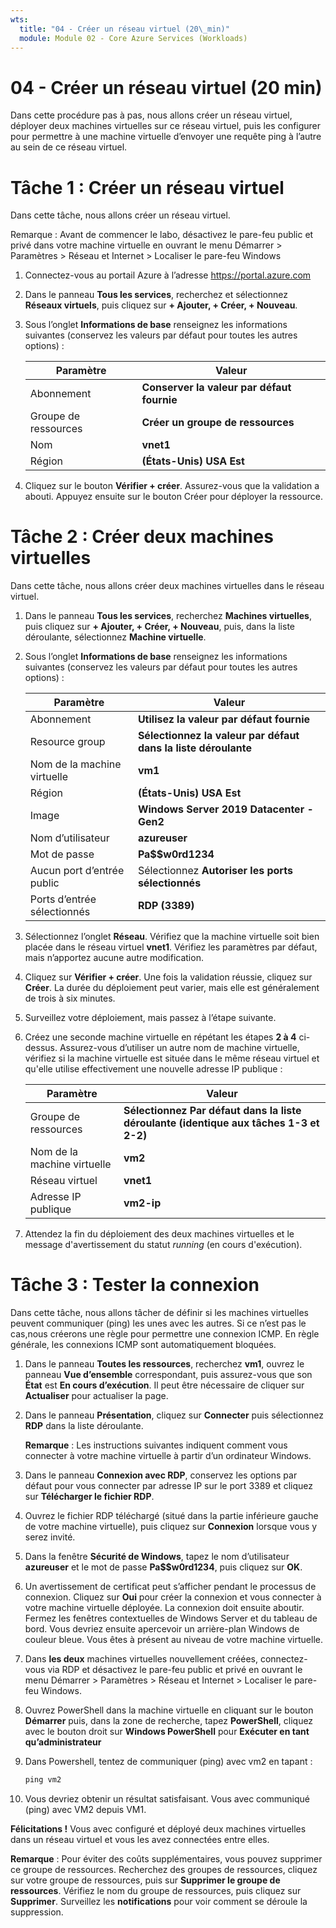 ```yaml
---
wts:
  title: "04 - Créer un réseau virtuel (20\_min)"
  module: Module 02 - Core Azure Services (Workloads)
---
```

# <a name="04---create-a-virtual-network-20-min"></a>04 - Créer un réseau virtuel (20 min)

Dans cette procédure pas à pas, nous allons créer un réseau virtuel, déployer deux machines virtuelles sur ce réseau virtuel, puis les configurer pour permettre à une machine virtuelle d’envoyer une requête ping à l’autre au sein de ce réseau virtuel.

# <a name="task-1-create-a-virtual-network"></a>Tâche 1 : Créer un réseau virtuel 

Dans cette tâche, nous allons créer un réseau virtuel. 

Remarque : Avant de commencer le labo, désactivez le pare-feu public et privé dans votre machine virtuelle en ouvrant le menu Démarrer > Paramètres > Réseau et Internet > Localiser le pare-feu Windows

1. Connectez-vous au portail Azure à l’adresse <a href="https://portal.azure.com" target="_blank"><span style="color: #0066cc;" color="#0066cc">https://portal.azure.com</span></a>

2. Dans le panneau **Tous les services**, recherchez et sélectionnez **Réseaux virtuels**, puis cliquez sur **+ Ajouter, + Créer, + Nouveau**. 

3. Sous l’onglet **Informations de base** renseignez les informations suivantes (conservez les valeurs par défaut pour toutes les autres options) :

    | Paramètre | Valeur | 
    | --- | --- |
    | Abonnement | **Conserver la valeur par défaut fournie** |
    | Groupe de ressources | **Créer un groupe de ressources** |
    | Nom | **vnet1** |
    | Région | **(États-Unis) USA Est** |
    
   
4. Cliquez sur le bouton **Vérifier + créer**. Assurez-vous que la validation a abouti. Appuyez ensuite sur le bouton Créer pour déployer la ressource.


# <a name="task-2-create-two-virtual-machines"></a>Tâche 2 : Créer deux machines virtuelles

Dans cette tâche, nous allons créer deux machines virtuelles dans le réseau virtuel. 

1. Dans le panneau **Tous les services**, recherchez **Machines virtuelles**, puis cliquez sur **+ Ajouter, + Créer, + Nouveau**, puis, dans la liste déroulante, sélectionnez **Machine virtuelle**. 

2. Sous l’onglet **Informations de base** renseignez les informations suivantes (conservez les valeurs par défaut pour toutes les autres options) :

   | Paramètre | Valeur | 
   | --- | --- |
   | Abonnement | **Utilisez la valeur par défaut fournie** |
   | Resource group |  **Sélectionnez la valeur par défaut dans la liste déroulante** |
   | Nom de la machine virtuelle | **vm1**|
   | Région | **(États-Unis) USA Est** |
   | Image | **Windows Server 2019 Datacenter - Gen2** |
   | Nom d’utilisateur| **azureuser** |
   | Mot de passe| **Pa$$w0rd1234** |
   | Aucun port d’entrée public| Sélectionnez **Autoriser les ports sélectionnés**  |
   | Ports d’entrée sélectionnés| **RDP (3389)** |
   

3. Sélectionnez l’onglet **Réseau**. Vérifiez que la machine virtuelle soit bien placée dans le réseau virtuel **vnet1**. Vérifiez les paramètres par défaut, mais n’apportez aucune autre modification. 

4. Cliquez sur **Vérifier + créer**. Une fois la validation réussie, cliquez sur **Créer**. La durée du déploiement peut varier, mais elle est généralement de trois à six minutes.

5. Surveillez votre déploiement, mais passez à l’étape suivante. 

6. Créez une seconde machine virtuelle en répétant les étapes **2 à 4** ci-dessus. Assurez-vous d’utiliser un autre nom de machine virtuelle, vérifiez si la machine virtuelle est située dans le même réseau virtuel et qu'elle utilise effectivement une nouvelle adresse IP publique :

    | Paramètre | Valeur |
    | --- | --- |
    | Groupe de ressources | **Sélectionnez Par défaut dans la liste déroulante (identique aux tâches 1-3 et 2-2)** |
    | Nom de la machine virtuelle |  **vm2** |
    | Réseau virtuel | **vnet1** |
    | Adresse IP publique | **vm2-ip** |

7. Attendez la fin du déploiement des deux machines virtuelles et le message d'avertissement du statut *running* (en cours d'exécution).

# <a name="task-3-test-the-connection"></a>Tâche 3 : Tester la connexion 

Dans cette tâche, nous allons tâcher de définir si les machines virtuelles peuvent communiquer (ping) les unes avec les autres. Si ce n’est pas le cas,nous créerons une règle pour permettre une connexion ICMP. En règle générale, les connexions ICMP sont automatiquement bloquées.

1. Dans le panneau **Toutes les ressources**, recherchez **vm1**, ouvrez le panneau **Vue d’ensemble** correspondant, puis assurez-vous que son **État** est **En cours d’exécution**. Il peut être nécessaire de cliquer sur **Actualiser** pour actualiser la page.

2. Dans le panneau **Présentation**, cliquez sur **Connecter** puis sélectionnez **RDP** dans la liste déroulante.

    **Remarque** : Les instructions suivantes indiquent comment vous connecter à votre machine virtuelle à partir d’un ordinateur Windows. 

3. Dans le panneau **Connexion avec RDP**, conservez les options par défaut pour vous connecter par adresse IP sur le port 3389 et cliquez sur **Télécharger le fichier RDP**.

4. Ouvrez le fichier RDP téléchargé (situé dans la partie inférieure gauche de votre machine virtuelle), puis cliquez sur **Connexion** lorsque vous y serez invité. 

5. Dans la fenêtre **Sécurité de Windows**, tapez le nom d’utilisateur **azureuser** et le mot de passe **Pa$$w0rd1234**, puis cliquez sur **OK**.

6. Un avertissement de certificat peut s’afficher pendant le processus de connexion. Cliquez sur **Oui** pour créer la connexion et vous connecter à votre machine virtuelle déployée. La connexion doit ensuite aboutir. Fermez les fenêtres contextuelles de Windows Server et du tableau de bord. Vous devriez ensuite apercevoir un arrière-plan Windows de couleur bleue. Vous êtes à présent au niveau de votre machine virtuelle.

7. Dans **les deux** machines virtuelles nouvellement créées, connectez-vous via RDP et désactivez le pare-feu public et privé en ouvrant le menu Démarrer > Paramètres > Réseau et Internet > Localiser le pare-feu Windows.

8. Ouvrez PowerShell dans la machine virtuelle en cliquant sur le bouton **Démarrer** puis, dans la zone de recherche, tapez **PowerShell**, cliquez avec le bouton droit sur **Windows PowerShell** pour **Exécuter en tant qu’administrateur**

9. Dans Powershell, tentez de communiquer (ping) avec vm2 en tapant :

   ```PowerShell
   ping vm2
   ```

 10. Vous devriez obtenir un résultat satisfaisant. Vous avec communiqué (ping) avec VM2 depuis VM1.


**Félicitations !** Vous avec configuré et déployé deux machines virtuelles dans un réseau virtuel et vous les avez connectées entre elles.

**Remarque** : Pour éviter des coûts supplémentaires, vous pouvez supprimer ce groupe de ressources. Recherchez des groupes de ressources, cliquez sur votre groupe de ressources, puis sur **Supprimer le groupe de ressources**. Vérifiez le nom du groupe de ressources, puis cliquez sur **Supprimer**. Surveillez les **notifications** pour voir comment se déroule la suppression.
